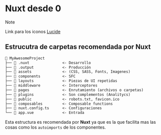 # Nuxt desde 0

> [!NOTE]
> Link para los iconos [Lucide](https://lucide.dev/icons/)

## Estrucutra de carpetas recomendada por Nuxt

```txt
 MyAwesomeProject
├──  .nuxt               <- Desarrollo
├──  .output             <- Producción
├──  assets              <- (CSS, SASS, Fonts, Imagenes)
├──  components          <- SFC
├──  layouts             <- Piezas de UI repetidas
├──  middleware          <- Interceptores
├──  pages               <- Enrutamiento (archivos o carpetas)
├──  plugins             <- Son complementos (Analitycs)
├──  public              <- robots.txt, favicon.ico
├──  composables         <- Composable functions
├──  nuxt.config.ts      <- Configuraciones
└── 󰡄 app.vue             <- Entrada
```

Esta estructura es recomendada por **Nuxt** ya que es la que facilita mas las cosas como los `autoimports` de los componentes.